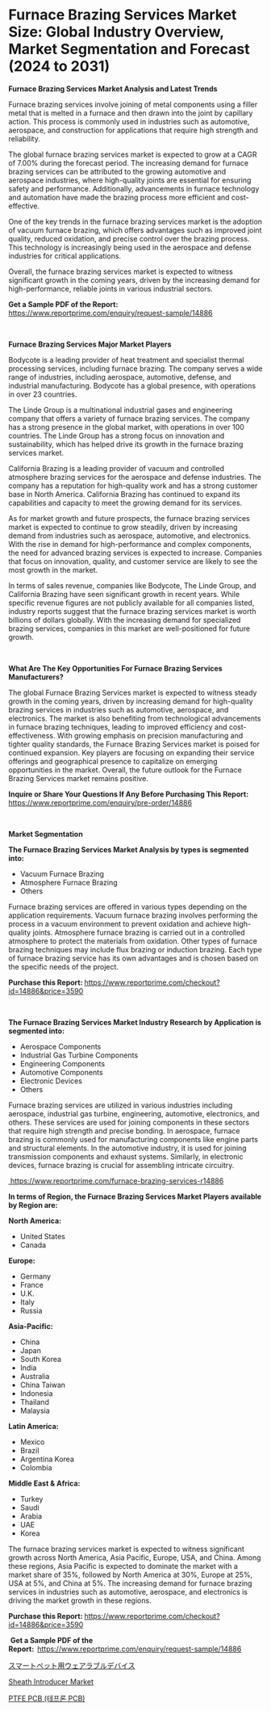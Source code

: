 <p><h1>Furnace Brazing Services Market Size: Global Industry Overview, Market Segmentation and Forecast (2024 to 2031)</h1></p><p><strong>Furnace Brazing Services Market Analysis and Latest Trends</strong></p>
<p><p>Furnace brazing services involve joining of metal components using a filler metal that is melted in a furnace and then drawn into the joint by capillary action. This process is commonly used in industries such as automotive, aerospace, and construction for applications that require high strength and reliability.</p><p>The global furnace brazing services market is expected to grow at a CAGR of 7.00% during the forecast period. The increasing demand for furnace brazing services can be attributed to the growing automotive and aerospace industries, where high-quality joints are essential for ensuring safety and performance. Additionally, advancements in furnace technology and automation have made the brazing process more efficient and cost-effective.</p><p>One of the key trends in the furnace brazing services market is the adoption of vacuum furnace brazing, which offers advantages such as improved joint quality, reduced oxidation, and precise control over the brazing process. This technology is increasingly being used in the aerospace and defense industries for critical applications.</p><p>Overall, the furnace brazing services market is expected to witness significant growth in the coming years, driven by the increasing demand for high-performance, reliable joints in various industrial sectors.</p></p>
<p><strong>Get a Sample PDF of the Report:&nbsp;</strong> <a href="https://www.reportprime.com/enquiry/request-sample/14886">https://www.reportprime.com/enquiry/request-sample/14886</a></p>
<p>&nbsp;</p>
<p><strong>Furnace Brazing Services Major Market Players</strong></p>
<p><p>Bodycote is a leading provider of heat treatment and specialist thermal processing services, including furnace brazing. The company serves a wide range of industries, including aerospace, automotive, defense, and industrial manufacturing. Bodycote has a global presence, with operations in over 23 countries.</p><p>The Linde Group is a multinational industrial gases and engineering company that offers a variety of furnace brazing services. The company has a strong presence in the global market, with operations in over 100 countries. The Linde Group has a strong focus on innovation and sustainability, which has helped drive its growth in the furnace brazing services market.</p><p>California Brazing is a leading provider of vacuum and controlled atmosphere brazing services for the aerospace and defense industries. The company has a reputation for high-quality work and has a strong customer base in North America. California Brazing has continued to expand its capabilities and capacity to meet the growing demand for its services.</p><p>As for market growth and future prospects, the furnace brazing services market is expected to continue to grow steadily, driven by increasing demand from industries such as aerospace, automotive, and electronics. With the rise in demand for high-performance and complex components, the need for advanced brazing services is expected to increase. Companies that focus on innovation, quality, and customer service are likely to see the most growth in the market.</p><p>In terms of sales revenue, companies like Bodycote, The Linde Group, and California Brazing have seen significant growth in recent years. While specific revenue figures are not publicly available for all companies listed, industry reports suggest that the furnace brazing services market is worth billions of dollars globally. With the increasing demand for specialized brazing services, companies in this market are well-positioned for future growth.</p></p>
<p>&nbsp;</p>
<p><strong>What Are The Key Opportunities For Furnace Brazing Services Manufacturers?</strong></p>
<p><p>The global Furnace Brazing Services market is expected to witness steady growth in the coming years, driven by increasing demand for high-quality brazing services in industries such as automotive, aerospace, and electronics. The market is also benefiting from technological advancements in furnace brazing techniques, leading to improved efficiency and cost-effectiveness. With growing emphasis on precision manufacturing and tighter quality standards, the Furnace Brazing Services market is poised for continued expansion. Key players are focusing on expanding their service offerings and geographical presence to capitalize on emerging opportunities in the market. Overall, the future outlook for the Furnace Brazing Services market remains positive.</p></p>
<p><strong>Inquire or Share Your Questions If Any Before Purchasing This Report:</strong> <a href="https://www.reportprime.com/enquiry/pre-order/14886">https://www.reportprime.com/enquiry/pre-order/14886</a></p>
<p>&nbsp;</p>
<p><strong>Market Segmentation</strong></p>
<p><strong>The Furnace Brazing Services Market Analysis by types is segmented into:</strong></p>
<p><ul><li>Vacuum Furnace Brazing</li><li>Atmosphere Furnace Brazing</li><li>Others</li></ul></p>
<p><p>Furnace brazing services are offered in various types depending on the application requirements. Vacuum furnace brazing involves performing the process in a vacuum environment to prevent oxidation and achieve high-quality joints. Atmosphere furnace brazing is carried out in a controlled atmosphere to protect the materials from oxidation. Other types of furnace brazing techniques may include flux brazing or induction brazing. Each type of furnace brazing service has its own advantages and is chosen based on the specific needs of the project.</p></p>
<p><strong>Purchase this Report:&nbsp;</strong><a href="https://www.reportprime.com/checkout?id=14886&price=3590">https://www.reportprime.com/checkout?id=14886&price=3590</a></p>
<p>&nbsp;</p>
<p><strong>The Furnace Brazing Services Market Industry Research by Application is segmented into:</strong></p>
<p><ul><li>Aerospace Components</li><li>Industrial Gas Turbine Components</li><li>Engineering Components</li><li>Automotive Components</li><li>Electronic Devices</li><li>Others</li></ul></p>
<p><p>Furnace brazing services are utilized in various industries including aerospace, industrial gas turbine, engineering, automotive, electronics, and others. These services are used for joining components in these sectors that require high strength and precise bonding. In aerospace, furnace brazing is commonly used for manufacturing components like engine parts and structural elements. In the automotive industry, it is used for joining transmission components and exhaust systems. Similarly, in electronic devices, furnace brazing is crucial for assembling intricate circuitry.</p></p>
<p><a href="https://www.reportprime.com/furnace-brazing-services-r14886">&nbsp;https://www.reportprime.com/furnace-brazing-services-r14886</a></p>
<p><strong>In terms of Region, the Furnace Brazing Services Market Players available by Region are:</strong></p>
<p>
    <p> <strong> North America: </strong>
        <ul>
            <li>United States</li>
            <li>Canada</li>
        </ul>
        </p> 
    <p> <strong> Europe: </strong>
        <ul>
            <li>Germany</li>
            <li>France</li>
            <li>U.K.</li>
            <li>Italy</li>
            <li>Russia</li>
        </ul>
        </p> 
    <p> <strong> Asia-Pacific: </strong>
        <ul>
            <li>China</li>
            <li>Japan</li>
            <li>South Korea</li>
            <li>India</li>
            <li>Australia</li>
            <li>China Taiwan</li>
            <li>Indonesia</li>
            <li>Thailand</li>
            <li>Malaysia</li>
        </ul>
        </p> 
    <p> <strong> Latin America: </strong>
        <ul>
            <li>Mexico</li>
            <li>Brazil</li>
            <li>Argentina Korea</li>
            <li>Colombia</li>
        </ul>
        </p> 
    <p> <strong> Middle East & Africa: </strong>
        <ul>
            <li>Turkey</li>
            <li>Saudi</li>
            <li>Arabia</li>
            <li>UAE</li>
            <li>Korea</li>
        </ul>
    </p>
    </p>
<p><p>The furnace brazing services market is expected to witness significant growth across North America, Asia Pacific, Europe, USA, and China. Among these regions, Asia Pacific is expected to dominate the market with a market share of 35%, followed by North America at 30%, Europe at 25%, USA at 5%, and China at 5%. The increasing demand for furnace brazing services in industries such as automotive, aerospace, and electronics is driving the market growth in these regions.</p></p>
<p><strong>Purchase this Report: </strong><a href="https://www.reportprime.com/checkout?id=14886&price=3590">https://www.reportprime.com/checkout?id=14886&price=3590</a></p>
<p>&nbsp;<strong>Get a Sample PDF of the Report:&nbsp;&nbsp;</strong><a href="https://www.reportprime.com/enquiry/request-sample/14886">https://www.reportprime.com/enquiry/request-sample/14886</a></p>
<p><strong></strong></p>
<p><p><a href="https://github.com/mohamedbakry57/Market-Research-Report-List-5/blob/main/972777987103.md">スマートペット用ウェアラブルデバイス</a></p><p><a href="https://medium.com/@jeancoleman732/sheath-introducer-market-a-global-and-regional-analysis-2024-2031-0f610647b4c4">Sheath Introducer Market</a></p><p><a href="https://github.com/laholand/Market-Research-Report-List-6/blob/main/7067674107926.md">PTFE PCB (테프론 PCB)</a></p></p>